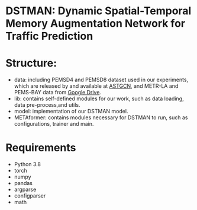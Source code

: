 # DSTMAN: Dynamic Spatial-Temporal Memory Augmentation Network for Traffic Prediction
# Structure:
+ data: including PEMSD4 and PEMSD8 dataset used in our experiments, which are released by and available at [ASTGCN](https://github.com/Davidham3/ASTGCN-2019-mxnet/tree/master/data), and METR-LA and PEMS-BAY data from [Google Drive](https://drive.google.com/drive/folders/10FOTa6HXPqX8Pf5WRoRwcFnW9BrNZEIX).
+ lib: contains self-defined modules for our work, such as data loading, data pre-process,and utils.
+ model: implementation of our DSTMAN model.
+ METAformer: contains modules necessary for DSTMAN to run, such as configurations, trainer and main.

# Requirements
+ Python 3.8
+ torch
+ numpy
+ pandas
+ argparse
+ configparser
+ math

